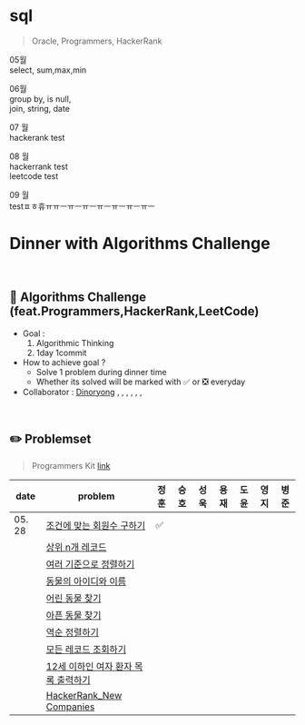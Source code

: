 # sql
> Oracle, Programmers, HackerRank

05월
<br>
select, sum,max,min


06월
<br>
group by, is null,
<br>
join, string, date
<br>

07 월
<br>
hackerank test
<br>

08 월
<br>
hackerrank test
<br>
leetcode test
<br>

09 월
<br>
testㅍㅎ휴ㅠㅠㅡㅠㅡㅠㅡㅠㅡㅠㅡㅠㅡㅠㅡ
<br>

# Dinner with Algorithms Challenge

<br>

## :notebook_with_decorative_cover: Algorithms Challenge (feat.Programmers,HackerRank,LeetCode)

- Goal :
  1. Algorithmic Thinking
  2. 1day 1commit
- How to achieve goal ?
  - Solve 1 problem during dinner time
  - Whether its solved will be marked with :white_check_mark: or :negative_squared_cross_mark: everyday
- Collaborator : [Dinoryong]() , []() , [](), [](), [](), [](), []()

<br>

## :pencil2: Problemset

> Programmers Kit [link](https://school.programmers.co.kr/learn/challenges?order=recent&statuses=solved&page=1&languages=oracle)

| date   | problem                                                                               | 정훈 | 승호 | 성욱 | 용재 | 도윤 | 영지 | 병준 |
| ------ | ------------------------------------------------------------------------------------- | ---- | ---- | ---- | ---- | ---- | ---- | ---- |
| 05. 28 | [조건에 맞는 회원수 구하기](https://school.programmers.co.kr/learn/courses/30/lessons/131535) | ✅ |  |  |  |  |  |  |  |
|        | [상위 n개 레코드](https://school.programmers.co.kr/learn/courses/30/lessons/59405)           |  |  |  |  |  |  |  |  |
|        | [여러 기준으로 정렬하기](https://school.programmers.co.kr/learn/courses/30/lessons/59404)           |  |  |  |  |  |  |  |  |
|        | [동물의 아이디와 이름](https://school.programmers.co.kr/learn/courses/30/lessons/59403)          |  |  |  |  |  |  |  |  |
|        | [어린 동물 찾기](https://school.programmers.co.kr/learn/courses/30/lessons/59037)          |  |  |  |  |  |  |  |  |
|        | [아픈 동물 찾기](https://school.programmers.co.kr/learn/courses/30/lessons/59036)          |  |  |  |  |  |  |  |  |
|        | [역순 정렬하기](https://school.programmers.co.kr/learn/courses/30/lessons/59035)          |  |  |  |  |  |  |  |  |
|        | [모든 레코드 조회하기](https://school.programmers.co.kr/learn/courses/30/lessons/59034)          |  |  |  |  |  |  |  |  |
|        | [12세 이하인 여자 환자 목록 출력하기](https://school.programmers.co.kr/learn/courses/30/lessons/132201)           |  |  |  |  |  |  |  |  |
|        | [HackerRank_New Companies](https://www.hackerrank.com/challenges/the-company/problem?isFullScreen=true)           |  |  |  |  |  |  |  |  |


